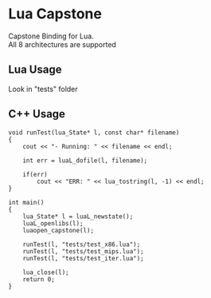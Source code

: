 Lua Capstone
========

Capstone Binding for Lua.<br>
All 8 architectures are supported

Lua Usage
-----
Look in "tests" folder

C++ Usage
-----

```
void runTest(lua_State* l, const char* filename)
{
    cout << "- Running: " << filename << endl;

    int err = luaL_dofile(l, filename);

    if(err)
        cout << "ERR: " << lua_tostring(l, -1) << endl;
}

int main()
{
    lua_State* l = luaL_newstate();
    luaL_openlibs(l);
    luaopen_capstone(l);

    runTest(l, "tests/test_x86.lua");
    runTest(l, "tests/test_mips.lua");
    runTest(l, "tests/test_iter.lua");

    lua_close(l);
    return 0;
}
``` 

